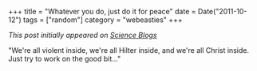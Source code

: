 +++
title = "Whatever you do, just do it for peace"
date = Date("2011-10-12")
tags = ["random"]
category = "webeasties"
+++

_This post initially appeared on [Science Blogs](http://scienceblogs.com/webeasties)_

"We're all violent inside, we're all Hilter inside, and we're all Christ inside. Just try to work on the good bit..."

      
  

